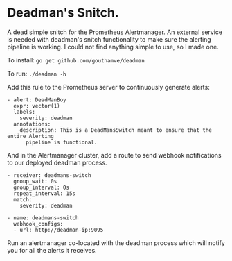 # Deadman's Snitch.

A dead simple snitch for the Prometheus Alertmanager. An external service is needed
with deadman's snitch functionality to make sure the alerting pipeline is working.
I could not find anything simple to use, so I made one.

To install: `go get github.com/gouthamve/deadman`

To run: `./deadman -h`


Add this rule to the Prometheus server to continuously generate alerts:
```
- alert: DeadManBoy
  expr: vector(1)
  labels:
    severity: deadman
  annotations:
    description: This is a DeadMansSwitch meant to ensure that the entire Alerting
      pipeline is functional.

```

And in the Alertmanager cluster, add a route to send webhook notifications to our 
deployed deadman process.

```
- receiver: deadmans-switch
  group_wait: 0s
  group_interval: 0s
  repeat_interval: 15s
  match:
    severity: deadman

- name: deadmans-switch
  webhook_configs:
  - url: http://deadman-ip:9095
```

Run an alertmanager co-located with the deadman process which will notify you for
all the alerts it receives.
